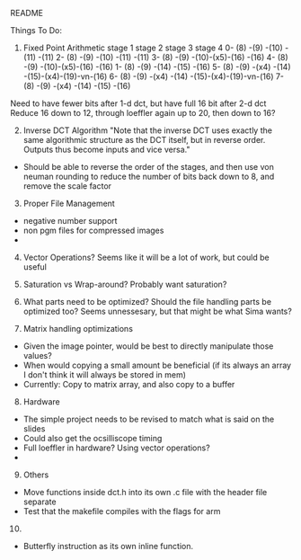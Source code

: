 README


Things To Do:
1. Fixed Point Arithmetic
         stage 1   stage 2   stage 3   stage 4
0- (8)   -(9)       -(10)     -(11)             -(11)
2- (8)   -(9)       -(10)     -(11)             -(11)
3- (8)   -(9)       -(10)-(x5)-(16)             -(16)
4- (8)   -(9)       -(10)-(x5)-(16)             -(16)
1- (8)   -(9)       -(14)     -(15)             -(16)
5- (8)   -(9) -(x4) -(14)     -(15)-(x4)-(19)-vn-(16)
6- (8)   -(9) -(x4) -(14)     -(15)-(x4)-(19)-vn-(16)
7- (8)   -(9) -(x4) -(14)     -(15)             -(16)

Need to have fewer bits after 1-d dct, but have full 16 bit after 2-d dct
Reduce 16 down to 12, through loeffler again up to 20, then down to 16?

2. Inverse DCT Algorithm
"Note that the inverse
DCT uses exactly the same algorithmic structure as the DCT itself, but in reverse order. Outputs thus become inputs and vice
versa."
- Should be able to reverse the order of the stages, and then use von neuman rounding to reduce the number of bits back down to 8, and remove the scale factor


3. Proper File Management
- negative number support
- non pgm files for compressed images
- 

4. Vector Operations?
Seems like it will be a lot of work, but could be useful

5. Saturation vs Wrap-around?
Probably want saturation?

6. What parts need to be optimized?
Should the file handling parts be optimized too? Seems unnessesary, but that might be what Sima wants?

7. Matrix handling optimizations
- Given the image pointer, would be best to directly manipulate those values?
- When would copying a small amount be beneficial (if its always an array I don't think it will always be stored in mem)
- Currently: Copy to matrix array, and also copy to a buffer

8. Hardware
- The simple project needs to be revised to match what is said on the slides 
- Could also get the ocsilliscope timing
- Full loeffler in hardware? Using vector operations?
- 

9. Others
- Move functions inside dct.h into its own .c file with the header file separate
- Test that the makefile compiles with the flags for arm
10.
- Butterfly instruction as its own inline function.


